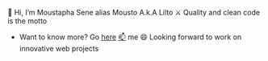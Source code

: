   👋 Hi,
  I’m Moustapha Sene alias Mousto A.k.A Lilto
  ⚔️ Quality and clean code is the motto
  - Want to know more? Go [here](https://www.linkedin.com/in/moustapha-bassirou-sene-6012a1140/)
  [📫](moustapha.b.sene@gmail.com) me
  😄 Looking forward to work on innovative web projects

<!--
**MoustoLilto/MoustoLilto** is a ✨ _special_ ✨ repository because its `README.md` (this file) appears on your GitHub profile.

Here are some ideas to get you started:

- 🔭 I’m currently working on ...
- 🌱 I’m currently learning ...
- 👯 I’m looking to collaborate on ...
- 🤔 I’m looking for help with ...
- 💬 Ask me about ...
- 📫 How to reach me: ...
- 😄 Pronouns: ...
- ⚡ Fun fact: ...
-->
